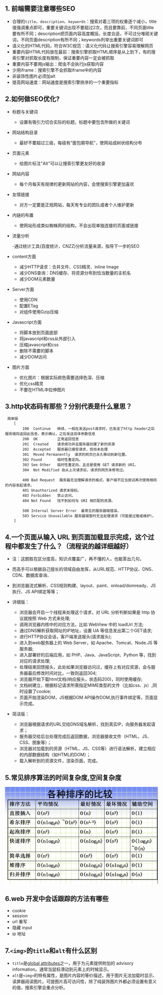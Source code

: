 
## 1. 前端需要注意哪些SEO
- 合理的`title`、`description`、`keywords`：搜索对着三项的权重逐个减小，title值强调重点即可，重要关键词出现不要超过2次，而且要靠前，不同页面title要有所不同；description把页面内容高度概括，长度合适，不可过分堆砌关键词，不同页面description有所不同；keywords列举出重要关键词即可
- 语义化的HTML代码，符合W3C规范：语义化代码让搜索引擎容易理解网页
- 重要内容HTML代码放在最前：搜索引擎抓取HTML顺序是从上到下，有的搜索引擎对抓取长度有限制，保证重要内容一定会被抓取
- 重要内容不要用js输出：爬虫不会执行js获取内容
- 少用iframe：搜索引擎不会抓取iframe中的内容
- 非装饰性图片必须加alt
- 提高网站速度：网站速度是搜索引擎排序的一个重要指标

## 2.如何做SEO优化?
- 标题与关键词

	- 设置有吸引力切合实际的标题，标题中要包含所做的关键词

- 网站结构目录

	- 最好不要超过三级，每级有“面包屑导航”，使网站成树状结构分布

- 页面元素
 
	- 给图片标注"Alt"可以让搜索引擎更友好的收录

- 网站内容

	- 每个月每天有规律的更新网站的内容，会使搜索引擎更加喜欢

- 友情链接

	- 对方一定要是正规网站，每天有专业的团队或者个人维护更新

- 内链的布置

	- 使网站形成类似蜘蛛网的结构，不会出现单独连接的页面或链接

- 流量分析
	
	-通过统计工具(百度统计，CNZZ)分析流量来源，指导下一步的SEO
	
- content方面
	
	- 减少HTTP请求：合并文件、CSS精灵、inline Image
	- 减少DNS查询：DNS缓存、将资源分布到恰当数量的主机名
	- 减少DOM元素数量

- Server方面
	
	- 使用CDN
	- 配置ETag	
	- 对组件使用Gzip压缩

- Javascript方面
	
	- 将脚本放到页面底部
	- 将javascript和css从外部引入
	- 压缩javascript和css
	- 删除不需要的脚本
	- 减少DOM访问

- 图片方面
	
	- 优化图片：根据实际颜色需要选择色深、压缩
	- 优化css精灵
	- 不要在HTML中拉伸图片

## 3.http状态码有那些？分别代表是什么意思？
```
 简单版
    [
        100  Continue   继续，一般在发送post请求时，已发送了http header之后服务端将返回此信息，表示确认，之后发送具体参数信息
        200  OK         正常返回信息
        201  Created    请求成功并且服务器创建了新的资源
        202  Accepted   服务器已接受请求，但尚未处理
        301  Moved Permanently  请求的网页已永久移动到新位置。
        302 Found       临时性重定向。
        303 See Other   临时性重定向，且总是使用 GET 请求新的 URI。
        304  Not Modified 自从上次请求后，请求的网页未修改过。

        400 Bad Request  服务器无法理解请求的格式，客户端不应当尝试再次使用相同的内容发起请求。
        401 Unauthorized 请求未授权。
        403 Forbidden   禁止访问。
        404 Not Found   找不到如何与 URI 相匹配的资源。

        500 Internal Server Error  最常见的服务器端错误。
        503 Service Unavailable 服务器端暂时无法处理请求（可能是过载或维护）。
    ]
```

## 4.一个页面从输入 URL 到页面加载显示完成，这个过程中都发生了什么？（流程说的越详细越好）
- 注：这题胜在区分度高，知识点覆盖广，再不懂的人，也能答出几句，
- 而高手可以根据自己擅长的领域自由发挥，从URL规范、HTTP协议、DNS、CDN、数据库查询、
- 到浏览器流式解析、CSS规则构建、layout、paint、onload/domready、JS执行、JS API绑定等等；

- 详细版：
    - 浏览器会开启一个线程来处理这个请求，对 URL 分析判断如果是 http 协议就按照 Web 方式来处理;
    - 调用浏览器内核中的对应方法，比如 WebView 中的 loadUrl 方法;
    - 通过DNS解析获取网址的IP地址，设置 UA 等信息发出第二个GET请求;
    - 进行HTTP协议会话，客户端发送报头(请求报头);
    - 进入到web服务器上的 Web Server，如 Apache、Tomcat、Node.JS 等服务器;
    - 进入部署好的后端应用，如 PHP、Java、JavaScript、Python 等，找到对应的请求处理;
    - 处理结束回馈报头，此处如果浏览器访问过，缓存上有对应资源，会与服务器最后修改时间对比，一致则返回304;
    - 浏览器开始下载html文档(响应报头，状态码200)，同时使用缓存;
    - 文档树建立，根据标记请求所需指定MIME类型的文件（比如css、js）,同时设置了cookie;
    - 页面开始渲染DOM，JS根据DOM API操作DOM,执行事件绑定等，页面显示完成。

- 简洁版：
    - 浏览器根据请求的URL交给DNS域名解析，找到真实IP，向服务器发起请求；
    - 服务器交给后台处理完成后返回数据，浏览器接收文件（HTML、JS、CSS、图象等）；
    - 浏览器对加载到的资源（HTML、JS、CSS等）进行语法解析，建立相应的内部数据结构（如HTML的DOM）；
    - 载入解析到的资源文件，渲染页面，完成。

## 5.常见排序算法的时间复杂度,空间复杂度
![排序算法比较](img/sort-compare.png)

## 6.web 开发中会话跟踪的方法有哪些
- cookie
- session
- url 重写
- 隐藏 input
- ip 地址

## 7.`<img>`的`title`和`alt`有什么区别
- `title`是[global attributes](http://www.w3.org/TR/html-markup/global-attributes.html#common.attrs.core)之一，用于为元素提供附加的 advisory information。通常当鼠标滑动到元素上的时候显示。
- `alt`是`<img>`的特有属性，是图片内容的等价描述，用于图片无法加载时显示、读屏器阅读图片。可提图片高可访问性，除了纯装饰图片外都必须设置有意义的值，搜索引擎会重点分析。